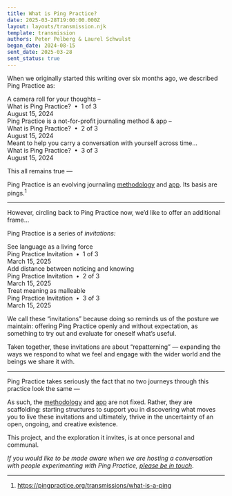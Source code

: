 ```yaml
---
title: What is Ping Practice?
date: 2025-03-28T19:00:00.000Z
layout: layouts/transmission.njk
template: transmission
authors: Peter Pelberg & Laurel Schwulst
began_date: 2024-08-15
sent_date: 2025-03-28
sent_status: true
---
```

<p>When we originally started this writing over six months ago, we described Ping Practice as:</p>


<div class="ping extra-large">
  <div class="ping-content">A camera roll for your thoughts –</div>
  <div class="ping-metadata id">What is Ping Practice? &nbsp;&bull;&nbsp; 1 of 3</div>
  <div class="ping-metadata variation">August 15, 2024</div>
</div>

<div class="ping large">
  <div class="ping-content">Ping Practice is a not-for-profit journaling method & app –</div>
  <div class="ping-metadata id">What is Ping Practice? &nbsp;&bull;&nbsp; 2 of 3</div>
  <div class="ping-metadata variation">August 15, 2024</div>
</div>

<div class="ping large">
  <div class="ping-content">Meant to help you carry a conversation with yourself across time...</div>
  <div class="ping-metadata id">What is Ping Practice? &nbsp;&bull;&nbsp; 3 of 3</div>
  <div class="ping-metadata variation">August 15, 2024</div>
</div>

<p>This all remains true —</p>

<p>Ping Practice is an evolving journaling <a href="/method" class="low-link">methodology</a> and <a href="/app" class="low-link">app</a>. Its basis are pings.<sup>1</sup></p>

<hr>

<p>However, circling back to Ping Practice now, we’d like to offer an additional frame…</p>

<p>Ping Practice is a series of <i>invitations:</i></p>

<div class="ping extra-large">
  <div class="ping-content">See language as a living force</div>
  <div class="ping-metadata id">Ping Practice Invitation &nbsp;&bull;&nbsp; 1 of 3</div>
  <div class="ping-metadata variation">March 15, 2025</div>
</div>

<div class="ping extra-large">
  <div class="ping-content">Add distance between noticing and knowing</div>
  <div class="ping-metadata id">Ping Practice Invitation &nbsp;&bull;&nbsp; 2 of 3</div>
  <div class="ping-metadata variation">March 15, 2025</div>
</div>

<div class="ping extra-large">
  <div class="ping-content">Treat meaning as malleable</div>
  <div class="ping-metadata id">Ping Practice Invitation &nbsp;&bull;&nbsp; 3 of 3</div>
  <div class="ping-metadata variation">March 15, 2025</div>
</div>

<p>We call these “invitations” because doing so reminds us of the posture we maintain: offering Ping Practice openly and without expectation, as something to try out and evaluate for oneself what’s useful.</p>

<p>Taken together, these invitations are about “repatterning” — expanding the ways we respond to what we feel and engage with the wider world and the beings we share it with.</p>

<hr>

<p>Ping Practice takes seriously the fact that no two journeys through this practice look the same —</p>

<p>As such, the <a href="/method" class="low-link">methodology</a> and <a href="/app" class="low-link">app</a> are not fixed. Rather, they are scaffolding: starting structures to support you in discovering what moves you to live these invitations and ultimately, thrive in the uncertainty of an open, ongoing, and creative existence.</p>

<p>This project, and the exploration it invites, is at once personal and communal.</p>

<p><i>If you would like to be made aware when we are hosting a conversation with people experimenting with Ping Practice, <a href="https://forms.gle/PYSr3mLY2WwUAAHa6" target="_blank">please be in touch</a></i>.</p>

<hr>

<footer>
<ol>
<li>
<a href="https://pingpractice.org/transmissions/what-is-a-ping" target="_blank"
                  >https://pingpractice.org/transmissions/what-is-a-ping</a
                >
</li>
</ol>
</footer>

